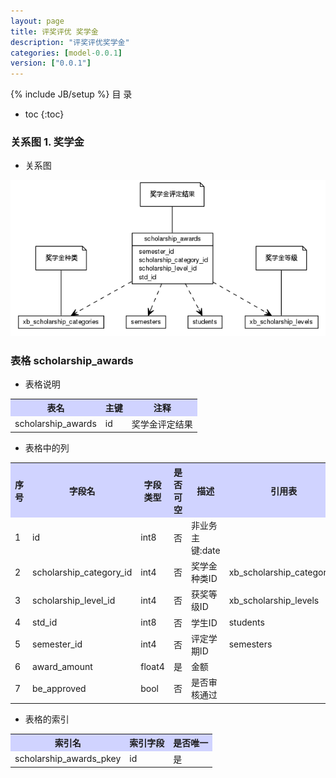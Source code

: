 ```yaml
---
layout: page
title: 评奖评优 奖学金
description: "评奖评优奖学金"
categories: [model-0.0.1]
version: ["0.0.1"]
---
```

{% include JB/setup %}
 目  录

* toc
{:toc}


### 关系图 1. 奖学金
  * 关系图
  
![奖学金](images/scholarship.png)



### 表格 scholarship_awards

  * 表格说明

<table class="table table-bordered table-striped table-condensed">
<tr><th style="background-color:#D0D3FF">表名</th><th style="background-color:#D0D3FF">主键</th><th style="background-color:#D0D3FF">注释</th>  </tr>
<tr><td>scholarship_awards</td><td>id</td><td>奖学金评定结果</td>  </tr>
</table>

  * 表格中的列

<table class="table table-bordered table-striped table-condensed">
<tr><th style="background-color:#D0D3FF">序号</th><th style="background-color:#D0D3FF">字段名</th><th style="background-color:#D0D3FF">字段类型</th><th style="background-color:#D0D3FF">是否可空</th><th style="background-color:#D0D3FF">描述</th><th style="background-color:#D0D3FF">引用表</th>  </tr>
<tr><td>1</td><td>id</td><td>int8</td><td>否</td><td>非业务主键:date</td><td></td>  </tr>
<tr><td>2</td><td>scholarship_category_id</td><td>int4</td><td>否</td><td>奖学金种类ID</td><td>xb_scholarship_categories</td>  </tr>
<tr><td>3</td><td>scholarship_level_id</td><td>int4</td><td>否</td><td>获奖等级ID</td><td>xb_scholarship_levels</td>  </tr>
<tr><td>4</td><td>std_id</td><td>int8</td><td>否</td><td>学生ID</td><td>students</td>  </tr>
<tr><td>5</td><td>semester_id</td><td>int4</td><td>否</td><td>评定学期ID</td><td>semesters</td>  </tr>
<tr><td>6</td><td>award_amount</td><td>float4</td><td>是</td><td>金额</td><td></td>  </tr>
<tr><td>7</td><td>be_approved</td><td>bool</td><td>否</td><td>是否审核通过</td><td></td>  </tr>
</table>

 
  * 表格的索引

<table class="table table-bordered table-striped table-condensed">
  <tr>
<th style="background-color:#D0D3FF">索引名</th><th style="background-color:#D0D3FF">索引字段</th><th style="background-color:#D0D3FF">是否唯一</th>  </tr>
<tr><td>scholarship_awards_pkey</td><td>id&nbsp;</td><td>是</td>  </tr>
</table>
